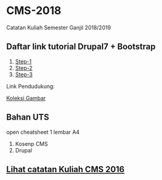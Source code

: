 # CMS-2018
Catatan Kuliah  Semester Ganjil 2018/2019


## Daftar link tutorial Drupal7 + Bootstrap

1. [Step-1](https://www.youtube.com/watch?v=fxd1X3bBGww&list=PLzW5qZqWSqtWHtoxMAXVdvY1fE7WH8RCQ)
2. [Step-2](https://www.youtube.com/watch?v=pjq_x_6sQ0c&list=PLzW5qZqWSqtWHtoxMAXVdvY1fE7WH8RCQ&index=2)
3. [Step-3](https://www.youtube.com/watch?v=TbApCtsuCMw&index=3&list=PLzW5qZqWSqtWHtoxMAXVdvY1fE7WH8RCQ)

Link Pendudukung:

[Koleksi Gambar](https://www.pexels.com/search/car/)



## Bahan UTS 

open cheatsheet 1 lembar A4

1. Kosenp CMS 
2. Drupal 


## [Lihat catatan Kuliah CMS 2016]( https://github.com/handaga/cms2016 )
